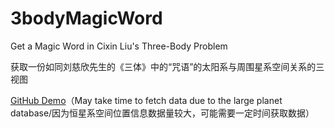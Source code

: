 # 3bodyMagicWord
Get a Magic Word in Cixin Liu's Three-Body Problem

获取一份如同刘慈欣先生的《三体》中的“咒语”的太阳系与周围星系空间关系的三视图

[GitHub Demo](https://yujionako.github.io/3bodyMagicWord/)（May take time to fetch data due to the large planet database/因为恒星系空间位置信息数据量较大，可能需要一定时间获取数据）
